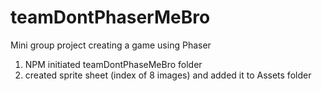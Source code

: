 # teamDontPhaserMeBro
Mini group project creating a game using Phaser

1) NPM initiated teamDontPhaseMeBro folder
2) created sprite sheet (index of 8 images) and added it to Assets folder
